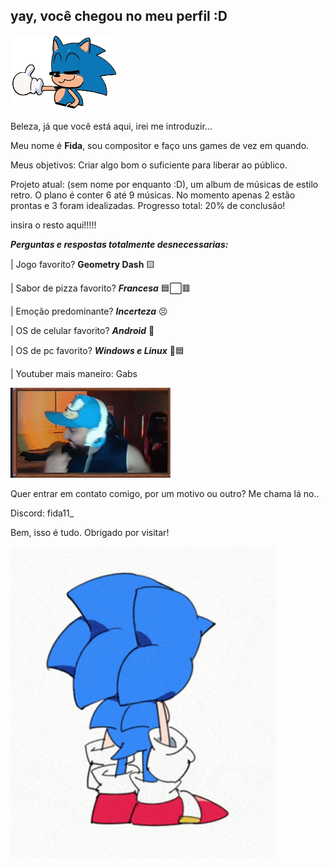 ## yay, você chegou no meu perfil :D

![](assets/SonicThumb.png)

Beleza, já que você está aqui, irei me introduzir...

Meu nome é **Fida**, sou compositor e faço uns games de vez em quando.

Meus objetivos: Criar algo bom o suficiente para liberar ao público.

Projeto atual: (sem nome por enquanto :D), um album de músicas de estilo retro. O plano é conter 6 até 9 músicas. No momento apenas 2 estão prontas e 3 foram idealizadas. Progresso total: 20% de conclusão!

  insira o resto aqui!!!!!

**_Perguntas e respostas totalmente desnecessarias:_**

|  Jogo favorito? **Geometry Dash** 🟨

|  Sabor de pizza favorito? **_Francesa_** 🟦⬜🟥

|  Emoção predominante? **_Incerteza_** 😣

|  OS de celular favorito? **_Android_** 🤖

|  OS de pc favorito? **_Windows e Linux_** 🐧🟦

|  Youtuber mais maneiro: Gabs

![](assets/GabsFunny.gif)

Quer entrar em contato comigo, por um motivo ou outro? Me chama lá no..

Discord: fida11_

Bem, isso é tudo. Obrigado por visitar!

![](assets/SonicWave.gif)
